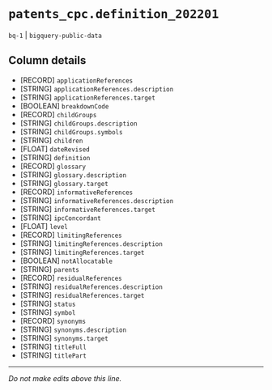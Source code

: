 # `patents_cpc.definition_202201`
`bq-1` | `bigquery-public-data`

## Column details
* [RECORD]    `applicationReferences`
* [STRING]    `applicationReferences.description`
* [STRING]    `applicationReferences.target`
* [BOOLEAN]   `breakdownCode`
* [RECORD]    `childGroups`
* [STRING]    `childGroups.description`
* [STRING]    `childGroups.symbols`
* [STRING]    `children`
* [FLOAT]     `dateRevised`
* [STRING]    `definition`
* [RECORD]    `glossary`
* [STRING]    `glossary.description`
* [STRING]    `glossary.target`
* [RECORD]    `informativeReferences`
* [STRING]    `informativeReferences.description`
* [STRING]    `informativeReferences.target`
* [STRING]    `ipcConcordant`
* [FLOAT]     `level`
* [RECORD]    `limitingReferences`
* [STRING]    `limitingReferences.description`
* [STRING]    `limitingReferences.target`
* [BOOLEAN]   `notAllocatable`
* [STRING]    `parents`
* [RECORD]    `residualReferences`
* [STRING]    `residualReferences.description`
* [STRING]    `residualReferences.target`
* [STRING]    `status`
* [STRING]    `symbol`
* [RECORD]    `synonyms`
* [STRING]    `synonyms.description`
* [STRING]    `synonyms.target`
* [STRING]    `titleFull`
* [STRING]    `titlePart`

-------------------------------------------------------------------------------
*Do not make edits above this line.*
